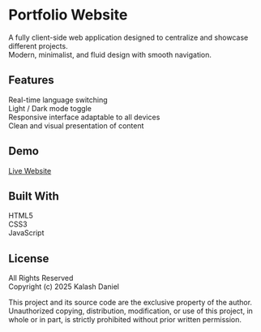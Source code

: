 # Portfolio Website

A fully client-side web application designed to centralize and showcase different projects.  
Modern, minimalist, and fluid design with smooth navigation.

## Features
Real-time language switching  
Light / Dark mode toggle  
Responsive interface adaptable to all devices  
Clean and visual presentation of content  

## Demo
[Live Website](https://pentafreeerror.github.io)

## Built With
HTML5  
CSS3  
JavaScript

## License

All Rights Reserved  
Copyright (c) 2025 Kalash Daniel  

This project and its source code are the exclusive property of the author.  
Unauthorized copying, distribution, modification, or use of this project, in whole or in part, is strictly prohibited without prior written permission.
